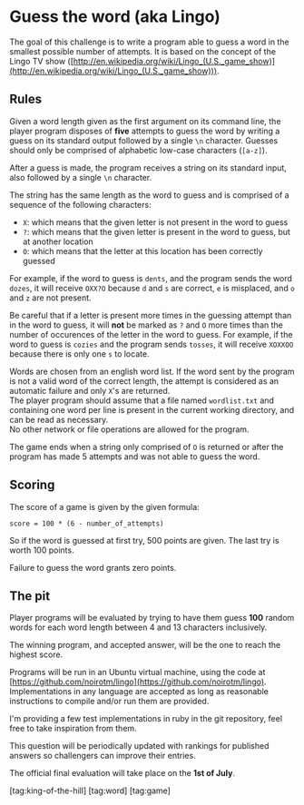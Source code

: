 # Guess the word (aka Lingo) #

The goal of this challenge is to write a program able to guess a word in the smallest possible number of attempts.
It is based on the concept of the Lingo TV show ([http://en.wikipedia.org/wiki/Lingo_(U.S._game_show)](http://en.wikipedia.org/wiki/Lingo_(U.S._game_show))).

## Rules ##

Given a word length given as the first argument on its command line, the player program disposes of **five** attempts to guess the word by writing a guess on its standard output followed by a single `\n` character. Guesses should only be comprised of alphabetic low-case characters (`[a-z]`).

After a guess is made, the program receives a string on its standard input, also followed by a single `\n` character.

The string has the same length as the word to guess and is comprised of a sequence of the following characters:

- `X`: which means that the given letter is not present in the word to guess
- `?`: which means that the given letter is present in the word to guess, but at another location
- `O`: which means that the letter at this location has been correctly guessed

For example, if the word to guess is `dents`, and the program sends the word `dozes`, it will receive `OXX?O` because `d` and `s` are correct, `e` is misplaced, and `o` and `z` are not present.

Be careful that if a letter is present more times in the guessing attempt than in the word to guess, it will **not** be marked as `?` and `O` more times than the number of occurences of the letter in the word to guess.
For example, if the word to guess is `cozies` and the program sends `tosses`, it will receive `XOXXOO` because there is only one `s` to locate.

Words are chosen from an english word list. If the word sent by the program is not a valid word of the correct length, the attempt is considered as an automatic failure and only `X`'s are returned.  
The player program should assume that a file named `wordlist.txt` and containing one word per line is present in the current working directory, and can be read as necessary.  
No other network or file operations are allowed for the program.

The game ends when a string only comprised of `O` is returned or after the program has made 5 attempts and was not able to guess the word.

## Scoring ##

The score of a game is given by the given formula:

    score = 100 * (6 - number_of_attempts)

So if the word is guessed at first try, 500 points are given. The last try is worth 100 points.

Failure to guess the word grants zero points.

## The pit ##

Player programs will be evaluated by trying to have them guess **100** random words for each word length between 4 and 13 characters inclusively.

The winning program, and accepted answer, will be the one to reach the highest score.

Programs will be run in an Ubuntu virtual machine, using the code at [https://github.com/noirotm/lingo](https://github.com/noirotm/lingo). Implementations in any language are accepted as long as reasonable instructions to compile and/or run them are provided.

I'm providing a few test implementations in ruby in the git repository, feel free to take inspiration from them.

This question will be periodically updated with rankings for published answers so challengers can improve their entries.

The official final evaluation will take place on the **1st of July**.

[tag:king-of-the-hill] [tag:word] [tag:game]